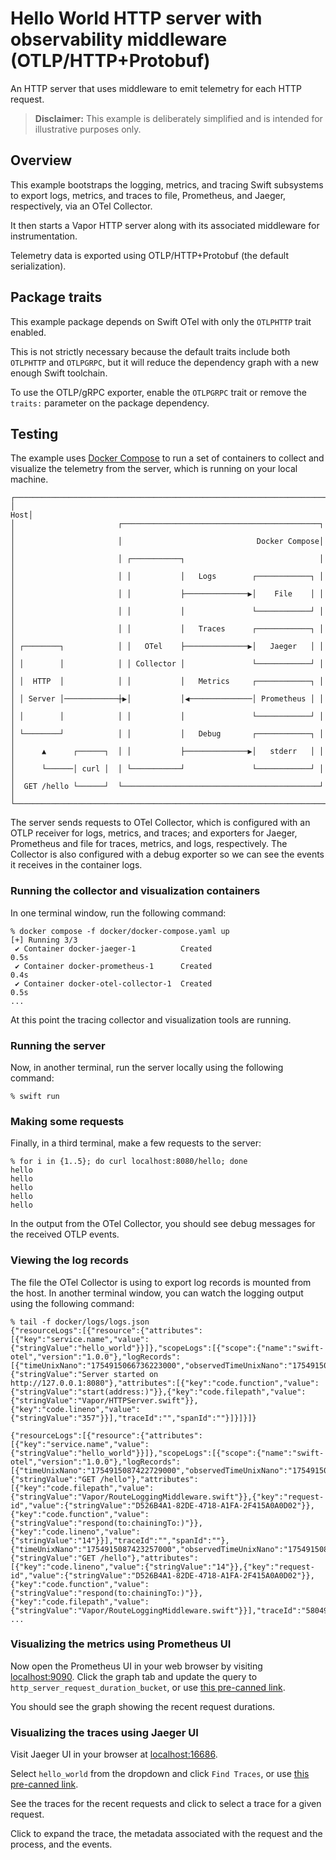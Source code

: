 # Hello World HTTP server with observability middleware (OTLP/HTTP+Protobuf)

An HTTP server that uses middleware to emit telemetry for each HTTP request.

> **Disclaimer:** This example is deliberately simplified and is intended for illustrative purposes only.

## Overview

This example bootstraps the logging, metrics, and tracing Swift subsystems to export
logs, metrics, and traces to file, Prometheus, and Jaeger, respectively, via an OTel Collector.

It then starts a Vapor HTTP server along with its associated middleware for instrumentation.

Telemetry data is exported using OTLP/HTTP+Protobuf (the default serialization).

## Package traits

This example package depends on Swift OTel with only the `OTLPHTTP` trait enabled.

This is not strictly necessary because the default traits include both `OTLPHTTP` and `OTLPGRPC`, but it will reduce
 the dependency graph with a new enough Swift toolchain.

To use the OTLP/gRPC exporter, enable the `OTLPGRPC` trait or remove the `traits:` parameter on the package dependency.

## Testing

The example uses [Docker Compose](https://docs.docker.com/compose) to run a set of containers to collect and
visualize the telemetry from the server, which is running on your local machine.

```none
┌──────────────────────────────────────────────────────────────────────┐
│                                                                  Host│
│                       ┌────────────────────────────────────────────┐ │
│                       │                              Docker Compose│ │
│                       │ ┌───────────┐                              │ │
│                       │ │           │   Logs        ┌────────────┐ │ │
│                       │ │           ├──────────────▶│    File    │ │ │
│                       │ │           │               └────────────┘ │ │
│                       │ │           │   Traces      ┌────────────┐ │ │
│ ┌────────┐            │ │   OTel    ├──────────────▶│   Jaeger   │ │ │
│ │        │            │ │ Collector │               └────────────┘ │ │
│ │  HTTP  │            │ │           │   Metrics     ┌────────────┐ │ │
│ │ Server │────────────┼▶│           │◀──────────────│ Prometheus │ │ │
│ │        │            │ │           │               └────────────┘ │ │
│ └────────┘            │ │           │   Debug       ┌────────────┐ │ │
│      ▲      ┌──────┐  │ │           ├──────────────▶│   stderr   │ │ │
│      └──────│ curl │  │ └───────────┘               └────────────┘ │ │
│  GET /hello └──────┘  └────────────────────────────────────────────┘ │
└──────────────────────────────────────────────────────────────────────┘
```

The server sends requests to OTel Collector, which is configured with an OTLP receiver for logs, metrics, and traces;
and exporters for Jaeger, Prometheus and file for traces, metrics, and logs, respectively. The Collector is also
configured with a debug exporter so we can see the events it receives in the container logs.

### Running the collector and visualization containers

In one terminal window, run the following command:

```console
% docker compose -f docker/docker-compose.yaml up
[+] Running 3/3
 ✔ Container docker-jaeger-1          Created                       0.5s
 ✔ Container docker-prometheus-1      Created                       0.4s
 ✔ Container docker-otel-collector-1  Created                       0.5s
...
```

At this point the tracing collector and visualization tools are running.

### Running the server

Now, in another terminal, run the server locally using the following command:

```console
% swift run
```

### Making some requests

Finally, in a third terminal, make a few requests to the server:

```console
% for i in {1..5}; do curl localhost:8080/hello; done
hello
hello
hello
hello
hello
```

In the output from the OTel Collector, you should see debug messages for the received OTLP events.

### Viewing the log records

The file the OTel Collector is using to export log records is mounted from the host. In another terminal window, you can
watch the logging output using the following command:

```console
% tail -f docker/logs/logs.json
{"resourceLogs":[{"resource":{"attributes":[{"key":"service.name","value":{"stringValue":"hello_world"}}]},"scopeLogs":[{"scope":{"name":"swift-otel","version":"1.0.0"},"logRecords":[{"timeUnixNano":"1754915066736223000","observedTimeUnixNano":"1754915066736223000","severityNumber":10,"severityText":"notice","body":{"stringValue":"Server started on http://127.0.0.1:8080"},"attributes":[{"key":"code.function","value":{"stringValue":"start(address:)"}},{"key":"code.filepath","value":{"stringValue":"Vapor/HTTPServer.swift"}},{"key":"code.lineno","value":{"stringValue":"357"}}],"traceId":"","spanId":""}]}]}]}

{"resourceLogs":[{"resource":{"attributes":[{"key":"service.name","value":{"stringValue":"hello_world"}}]},"scopeLogs":[{"scope":{"name":"swift-otel","version":"1.0.0"},"logRecords":[{"timeUnixNano":"1754915087422729000","observedTimeUnixNano":"1754915087422729000","severityNumber":9,"severityText":"info","body":{"stringValue":"GET /hello"},"attributes":[{"key":"code.filepath","value":{"stringValue":"Vapor/RouteLoggingMiddleware.swift"}},{"key":"request-id","value":{"stringValue":"D526B4A1-82DE-4718-A1FA-2F415A0A0D02"}},{"key":"code.function","value":{"stringValue":"respond(to:chainingTo:)"}},{"key":"code.lineno","value":{"stringValue":"14"}}],"traceId":"","spanId":""},{"timeUnixNano":"1754915087423257000","observedTimeUnixNano":"1754915087423257000","severityNumber":9,"severityText":"info","body":{"stringValue":"GET /hello"},"attributes":[{"key":"code.lineno","value":{"stringValue":"14"}},{"key":"request-id","value":{"stringValue":"D526B4A1-82DE-4718-A1FA-2F415A0A0D02"}},{"key":"code.function","value":{"stringValue":"respond(to:chainingTo:)"}},{"key":"code.filepath","value":{"stringValue":"Vapor/RouteLoggingMiddleware.swift"}}],"traceId":"580497379a32db1685b54408d7372d22","spanId":"1c93217eb59b1ec3"}]}]}]}
...
```

### Visualizing the metrics using Prometheus UI

Now open the Prometheus UI in your web browser by visiting
[localhost:9090](http://localhost:9090). Click the graph tab and update the
query to `http_server_request_duration_bucket`, or use [this pre-canned
link](http://localhost:9090/graph?g0.expr=http_request_duration_seconds_bucket).

You should see the graph showing the recent request durations.

### Visualizing the traces using Jaeger UI

Visit Jaeger UI in your browser at [localhost:16686](http://localhost:16686).

Select `hello_world` from the dropdown and click `Find Traces`, or use
[this pre-canned link](http://localhost:16686/search?service=hello_world).

See the traces for the recent requests and click to select a trace for a given request.

Click to expand the trace, the metadata associated with the request and the
process, and the events.
